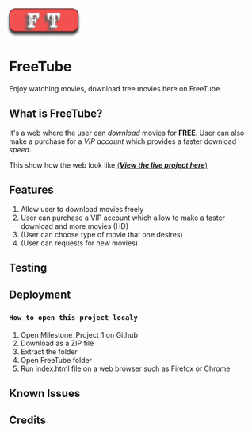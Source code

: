 [<img alt='FreeTube logo' src="FreeTube/assets/images/logo.png" style="margin: 0;position:relative;left:-1%;width:150px;">](#)

# FreeTube

Enjoy watching movies, download free movies here on FreeTube.

## What is FreeTube?
It's a web where the user can *download* movies for **FREE**.
User can also make a purchase for a *VIP account* which provides a faster download *speed*.

This show how the web look like
[(__*View the live project here*__)](https://www.figma.com/file/CsaAOkX9YucLirUNzRyPgl/Milestone-project-1-(FreeTube)?node-id=0%3A1)

## Features

1. Allow user to download movies freely
1. User can purchase a VIP account which allow to make a faster download and more movies (HD)
1. (User can choose type of movie that one desires)
1. (User can requests for new movies)

## Testing

## Deployment


### `How to open this project localy`

1. Open Milestone_Project_1 on Github 
1. Download as a ZIP file
1. Extract the folder
1. Open FreeTube folder
1. Run index.html file on a web browser such as Firefox or Chrome


  

## Known Issues

## Credits
